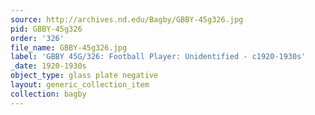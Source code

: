 ```yaml
---
source: http://archives.nd.edu/Bagby/GBBY-45g326.jpg
pid: GBBY-45g326
order: '326'
file_name: GBBY-45g326.jpg
label: 'GBBY 45G/326: Football Player: Unidentified - c1920-1930s'
_date: 1920-1930s
object_type: glass plate negative
layout: generic_collection_item
collection: bagby
---
```

